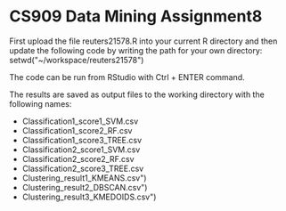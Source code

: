 CS909 Data Mining Assignment8
=============================

First upload the file reuters21578.R into your current R directory and then update the following code by writing the path for your own directory: setwd("~/workspace/reuters21578")

The code can be run from RStudio with Ctrl + ENTER command. 

The results are saved as output files to the working directory with the following names:

- Classification1_score1_SVM.csv
- Classification1_score2_RF.csv
- Classification1_score3_TREE.csv
- Classification2_score1_SVM.csv
- Classification2_score2_RF.csv
- Classification2_score3_TREE.csv
- Clustering_result1_KMEANS.csv")
- Clustering_result2_DBSCAN.csv")
- Clustering_result3_KMEDOIDS.csv")
